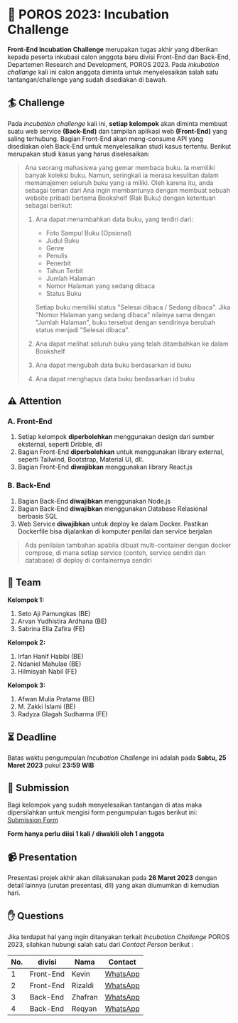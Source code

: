 ﻿# :art: POROS 2023: Incubation Challenge 

**Front-End Incubation Challenge** merupakan tugas akhir yang diberikan kepada peserta inkubasi calon anggota baru divisi Front-End dan Back-End, Departemen Research and Development, POROS 2023. Pada *inkubation challange* kali ini calon anggota diminta untuk menyelesaikan salah satu tantangan/challenge yang sudah disediakan di bawah. 

## :surfer: Challenge 

Pada *incubation challenge* kali ini, **setiap kelompok** akan diminta membuat suatu web service **(Back-End)** dan tampilan aplikasi web **(Front-End)** yang saling terhubung. Bagian Front-End akan meng-consume API yang disediakan oleh Back-End untuk menyelesaikan studi kasus tertentu. Berikut merupakan studi kasus yang harus diselesaikan:

>Ana seorang mahasiswa yang gemar membaca buku. Ia memiliki banyak koleksi buku. Namun, seringkali ia merasa kesulitan dalam memanajemen seluruh buku yang ia miliki. Oleh karena itu, anda sebagai teman dari Ana ingin membantunya  dengan membuat sebuah website pribadi bertema Bookshelf (Rak Buku) dengan ketentuan sebagai berikut:
>1. Ana dapat menambahkan data buku, yang terdiri dari:
>       - Foto Sampul Buku (Opsional)
>       - Judul Buku
>       - Genre
>       - Penulis
>       - Penerbit
>       - Tahun Terbit
>       - Jumlah Halaman
>       - Nomor Halaman yang sedang dibaca
>       - Status Buku 
>       
>       Setiap buku memiliki status "Selesai dibaca / Sedang dibaca". Jika "Nomor Halaman yang sedang dibaca" nilainya sama dengan "Jumlah Halaman", buku tersebut dengan sendirinya berubah status menjadi "Selesai dibaca".
>2. Ana dapat melihat seluruh buku yang telah ditambahkan ke dalam Bookshelf
>3. Ana dapat mengubah data buku berdasarkan id buku
>4. Ana dapat menghapus data buku berdasarkan id buku

## :warning: Attention
### A. Front-End
1. Setiap kelompok **diperbolehkan** menggunakan design dari sumber eksternal, seperti Dribble, dll
2. Bagian Front-End **diperbolehkan** untuk menggunakan library external, seperti Tailwind, Bootstrap, Material UI, dll.
3. Bagian Front-End **diwajibkan** menggunakan library React.js

### B. Back-End
1. Bagian Back-End **diwajibkan** menggunakan Node.js
2. Bagian Back-End **diwajibkan** menggunakan Database Relasional berbasis SQL
3. Web Service **diwajibkan** untuk deploy ke dalam Docker. Pastikan Dockerfile bisa dijalankan di komputer penilai dan service berjalan

>Ada penilaian tambahan apabila dibuat multi-container dengan docker compose, di mana setiap service (contoh, service sendiri dan database) di deploy di containernya sendiri

## :triangular_flag_on_post: Team
**Kelompok 1:**
1. Seto Aji Pamungkas (BE)
2. Arvan Yudhistira Ardhana (BE)
3. Sabrina Ella Zafira (FE)
 
**Kelompok 2:**
1. Irfan Hanif Habibi (BE)
2. Ndaniel Mahulae (BE)
3. Hilmisyah Nabil (FE)
   
**Kelompok 3:**
1. Afwan Mulia Pratama (BE)
2. M. Zakki Islami (BE)
3. Radyza Glagah Sudharma (FE)

## :hourglass_flowing_sand: Deadline

Batas waktu pengumpulan *Incubation Challenge* ini adalah pada **Sabtu, 25 Maret 2023** pukul **23:59 WIB**

## :postbox: Submission

Bagi kelompok yang sudah menyelesaikan tantangan di atas maka dipersilahkan untuk mengisi form pengumpulan tugas berikut ini: [Submission Form](https://forms.gle/rhL6PAMhcFdMqizWA) 

**Form hanya perlu diisi 1 kali / diwakili oleh 1 anggota**

## :video_camera: Presentation
Presentasi projek akhir akan dilaksanakan pada **26 Maret 2023** dengan detail lainnya (urutan presentasi, dll) yang akan diumumkan di kemudian hari.

## :raised_hand: Questions

Jika terdapat hal yang ingin ditanyakan terkait *Incubation Challenge* POROS 2023, silahkan hubungi salah satu dari *Contact Person* berikut :

|No.|divisi|Nama|Contact|
|--|--|--|--|
|1|Front-End|Kevin|[WhatsApp](https://wa.me/6281380859045)|
|2|Front-End|Rizaldi|[WhatsApp](https://wa.me/6281392792854)|
|3|Back-End|Zhafran|[WhatsApp](https://wa.me/6281355628049)|
|4|Back-End|Reqyan|[WhatsApp](https://wa.me/6282111101440)|
